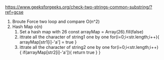 https://www.geeksforgeeks.org/check-two-strings-common-substring/?ref=gcse

1. Broute Force 
    two loop and compare O(n^2)
2. Hash Map o(n) 
    1. Set a hash map with 26 
        const arrayMap =  Array(26).fill(false)
    2. ittrate all the character of string1 one by one 
        for(i=0;i<str.length;i++){
            arrayMap[str1[i]-'a'] = true
        }
    3.  ittrate all the character of string2 one by one 
        for(i=0;i<str.length;i++){
            if(arrayMap[str2[i]-'a']){
                return true
            }
        }